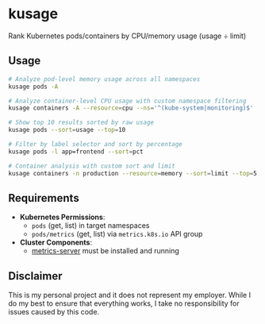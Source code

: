 # kusage

Rank Kubernetes pods/containers by CPU/memory usage (usage ÷ limit)

## Usage

```bash
# Analyze pod-level memory usage across all namespaces
kusage pods -A

# Analyze container-level CPU usage with custom namespace filtering
kusage containers -A --resource=cpu --ns='^(kube-system|monitoring)$'

# Show top 10 results sorted by raw usage
kusage pods --sort=usage --top=10

# Filter by label selector and sort by percentage
kusage pods -l app=frontend --sort=pct

# Container analysis with custom sort and limit
kusage containers -n production --resource=memory --sort=limit --top=5
```

## Requirements

- **Kubernetes Permissions**: 
  - `pods` (get, list) in target namespaces
  - `pods/metrics` (get, list) via `metrics.k8s.io` API group
- **Cluster Components**: 
  - [metrics-server](https://github.com/kubernetes-sigs/metrics-server) must be installed and running

## Disclaimer

This is my personal project and it does not represent my employer. While I do my best to ensure that everything works, I take no responsibility for issues caused by this code.